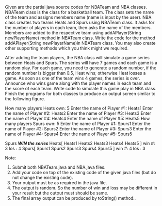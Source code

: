 Given are the partial java source codes for NBATeam and NBA classes. NBATeam class is the class for a basketball team. The class sets the name of the team and assigns members name (name is input by the user). NBA class creates two teams Heats and Spurs using NBATeam class. It asks for the number of players in each team, then asks the name of the members. Members are added to the respective team using addAPlayer(String newPlayerName) method in NBATeam class. Write the code for the method addAPlayer(String newPlayerName)in NBATeam class. You may also create other supporting methods which you think might we required.

After adding the team players, the NBA class will simulate a game series between Heats and Spurs. The series will have 7 games and each game is a random play. For each game, you need to generate a random number, if the random number is bigger than 0.5, Heat wins; otherwise Heat losses a game.  As soon as one of the team wins 4 games, the series is over. Announce who wins game along with the player names in each team and the score of each team. Write code to simulate this game play in NBA class.
Finish the programs for both classes to produce an output screen similar to the following figure.   

How many players Heats own: 5
Enter the name of Player #1: Heats1
Enter the name of Player #2: Heats2
Enter the name of Player #3: Heats3
Enter the name of Player #4: Heats4
Enter the name of Player #5: Heats5
How many players Spurs own: 5
Enter the name of Player #1: Spurs1
Enter the name of Player #2: Spurs2
Enter the name of Player #3: Spurs3
Enter the name of Player #4: Spurs4
Enter the name of Player #5: Spurs5

Spurs ***WIN the series***
Heats[ Heats1 Heats2 Heats3 Heats4 Heats5 ] win #: 3 los : 4
Spurs[ Spurs1 Spurs2 Spurs3 Spurs4 Spurs5 ] win #: 4 los : 3

Note:
1.	Submit both NBATeam.java and NBA.java files.
2.	Add your code on top of the existing code of the given java files (but do not change the existing code).
3.	 Your output must be as required in the java file. 
4.	The output is random. So the number of win and loss may be different in your result but the output must should be same.
5.	The final array output can be produced by toString() method..
